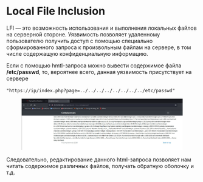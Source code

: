 # Local File Inclusion

LFI — это возможность использования и выполнения локальных файлов на серверной стороне. Уязвимость позволяет удаленному пользователю получить доступ с помощью специально сформированного запроса к произвольным файлам на сервере, в том числе содержащую конфиденциальную информацию.

Если с помощью hmtl-запроса можно вывести содержимое файла **/etc/passwd**, то, вероятнее всего, данная уязвимость присутствует на сервере

`"https://ip/index.php?page=../../../../../../../../etc/passwd"`

<figure><img src="../../.gitbook/assets/image (2) (1).png" alt=""><figcaption></figcaption></figure>

Следовательно, редактирование данного html-запроса позволяет нам читать содержимое различных файлов, получать обратную оболочку и т.д.
